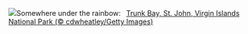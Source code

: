 ![](https://www.bing.com/th?id=OHR.TrunkBay_EN-US6585719799_UHD.jpg&w=1000)Somewhere under the rainbow:&nbsp;&ensp;[Trunk Bay, St. John, Virgin Islands National Park (© cdwheatley/Getty Images)](https://www.bing.com/th?id=OHR.TrunkBay_EN-US6585719799_UHD.jpg)
<br><br/>
